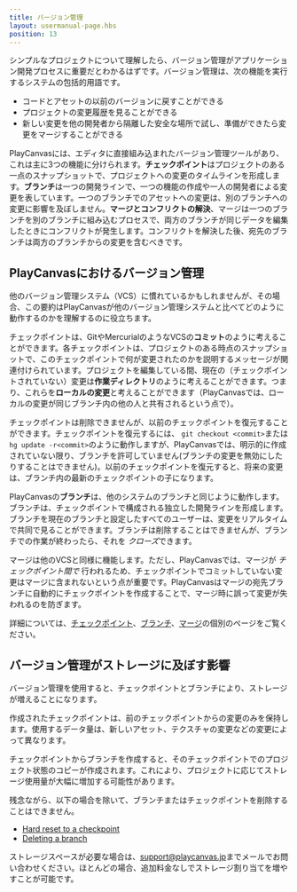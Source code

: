 ```yaml
---
title: バージョン管理
layout: usermanual-page.hbs
position: 13
---
```


シンプルなプロジェクトについて理解したら、バージョン管理がアプリケーション開発プロセスに重要だとわかるはずです。バージョン管理は、次の機能を実行するシステムの包括的用語です。

* コードとアセットの以前のバージョンに戻すことができる
* プロジェクトの変更履歴を見ることができる
* 新しい変更を他の開発者から隔離した安全な場所で試し、準備ができたら変更をマージすることができる

PlayCanvasには、エディタに直接組み込まれたバージョン管理ツールがあり、これは主に3つの機能に分けられます。**チェックポイント**はプロジェクトのある一点のスナップショットで、プロジェクトへの変更のタイムラインを形成します。**ブランチ**は一つの開発ラインで、一つの機能の作成や一人の開発者による変更を表しています。一つのブランチでのアセットへの変更は、別のブランチへの変更に影響を及ぼしません。**マージとコンフリクトの解決**、マージは一つのブランチを別のブランチに組み込むプロセスで、両方のブランチが同じデータを編集したときにコンフリクトが発生します。コンフリクトを解決した後、宛先のブランチは両方のブランチからの変更を含むべきです。

## PlayCanvasにおけるバージョン管理

他のバージョン管理システム（VCS）に慣れているかもしれませんが、その場合、この要約はPlayCanvasが他のバージョン管理システムと比べてどのように動作するのかを理解するのに役立ちます。

チェックポイントは、GitやMercurialのようなVCSの**コミット**のように考えることができます。各チェックポイントは、プロジェクトのある時点のスナップショットで、このチェックポイントで何が変更されたのかを説明するメッセージが関連付けられています。プロジェクトを編集している間、現在の（チェックポイントされていない）変更は**作業ディレクトリ**のように考えることができます。つまり、これらを**ローカルの変更**と考えることができます（PlayCanvasでは、ローカルの変更が同じブランチ内の他の人と共有されるという点で）。

チェックポイントは削除できませんが、以前のチェックポイントを復元することができます。チェックポイントを復元するには、 `git checkout <commit>`または `hg update -r<commit>`のように動作しますが、PlayCanvasでは、明示的に作成されていない限り、ブランチを許可していません(ブランチの変更を無効にしたりすることはできません)。以前のチェックポイントを復元すると、将来の変更は、ブランチ内の最新のチェックポイントの子になります。

PlayCanvasの**ブランチ**は、他のシステムのブランチと同じように動作します。ブランチは、チェックポイントで構成される独立した開発ラインを形成します。ブランチを現在のブランチと設定したすべてのユーザーは、変更をリアルタイムで共同で見ることができます。ブランチは削除することはできませんが、ブランチでの作業が終わったら、それを *クローズ*できます。

マージは他のVCSと同様に機能します。ただし、PlayCanvasでは、マージが *チェックポイント間で* 行われるため、チェックポイントでコミットしていない変更はマージに含まれないという点が重要です。PlayCanvasはマージの宛先ブランチに自動的にチェックポイントを作成することで、マージ時に誤って変更が失われるのを防ぎます。

詳細については、[チェックポイント][1]、[ブランチ][2]、[マージ][3]の個別のページをご覧ください。

## バージョン管理がストレージに及ぼす影響

バージョン管理を使用すると、チェックポイントとブランチにより、ストレージが増えることになります。

作成されたチェックポイントは、前のチェックポイントからの変更のみを保持します。使用するデータ量は、新しいアセット、テクスチャの変更などの変更によって異なります。

チェックポイントからブランチを作成すると、そのチェックポイントでのプロジェクト状態のコピーが作成されます。これにより、プロジェクトに応じてストレージ使用量が大幅に増加する可能性があります。

残念ながら、以下の場合を除いて、ブランチまたはチェックポイントを削除することはできません。

- [Hard reset to a checkpoint][4]
- [Deleting a branch][5]

ストレージスペースが必要な場合は、[support@playcanvas.jp][6]までメールでお問い合わせください。ほとんどの場合、追加料金なしでストレージ割り当てを増やすことが可能です。

[1]: /user-manual/version-control/checkpoints
[2]: /user-manual/version-control/branches
[3]: /user-manual/version-control/merging
[4]: /user-manual/version-control/checkpoints/#hard-reset-to-a-checkpoint
[5]: /user-manual/version-control/branches/#deleting-a-branch
[6]: mailto:support@playcanvas.com
